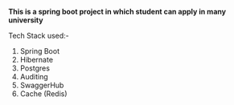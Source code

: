 <b>This is a spring boot project in which student can apply in many university</b>

Tech Stack used:- 
1) Spring Boot
2) Hibernate
3) Postgres
4) Auditing
5) SwaggerHub
6) Cache (Redis)
